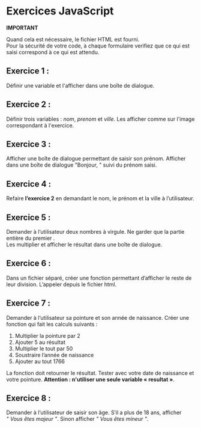 # Exercices JavaScript

**IMPORTANT**

Quand cela est nécessaire, le fichier HTML est fourni.  
Pour la sécurité de votre code, à chaque formulaire verifiez que ce qui est saisi correspond à ce qui est attendu.

## Exercice 1 :

Définir une variable et l'afficher dans une boîte de dialogue.

## Exercice 2 :

Définir trois variables : *nom*, *prenom* et *ville*. Les afficher comme sur l'image correspondant à l'exercice.

## Exercice 3 :

Afficher une boîte de dialogue permettant de saisir son prénom. Afficher dans une boîte de dialogue "Bonjour, " suivi du prénom saisi.

## Exercice 4 :

Refaire **l’exercice 2** en demandant le nom, le prénom et la ville à l’utilisateur.

## Exercice 5 :

Demander à l’utilisateur deux nombres à virgule. Ne garder que la partie entière du premier .  
Les multiplier et afficher le résultat dans une boîte de dialogue.

## Exercice 6 :

Dans un fichier séparé, créer une fonction permettant d’afficher le reste de leur division. L’appeler depuis le fichier html.

## Exercice 7 :

Demander à l’utilisateur sa pointure et son année de naissance. Créer une fonction qui fait les calculs suivants :

1. Multiplier la pointure par 2
2. Ajouter 5 au résultat
3. Multiplier le tout par 50
4. Soustraire l’année de naissance
5. Ajouter au tout 1766

La fonction doit retourner le résultat.
Tester avec votre date de naissance et votre pointure. **Attention : n'utiliser une seule variable « resultat »**.

## Exercice 8 :

Demander à l’utilisateur de saisir son âge. S’il a plus de 18 ans, afficher *" Vous êtes majeur "*. Sinon afficher *" Vous êtes mineur "*.
